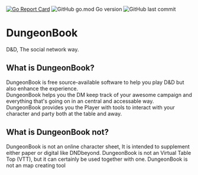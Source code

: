 [![Go Report Card](https://goreportcard.com/badge/github.com/PopinjayJohn/DungeonBook)](https://goreportcard.com/report/github.com/PopinjayJohn/DungeonBook)
![GitHub go.mod Go version](https://img.shields.io/github/go-mod/go-version/PopinjayJohn/DungeonBook)
![GitHub last commit](https://img.shields.io/github/last-commit/PopinjayJohn/DungeonBook)
# DungeonBook
D&amp;D, The social network way.

## What is DungeonBook?
DungeonBook is free source-available software to help you play D&D but also enhance the experience.  
DungeonBook helps you the DM keep track of your awesome campaign and everything that's going on in an central and accessable way.  
DungeonBook provides you the Player with tools to interact with your character and party both at the table and away.  

## What is DungeonBook not?
DungeonBook is not an online character sheet, It is intended to supplement either paper or digital like DNDbeyond.
DungeonBook is not an Virtual Table Top (VTT), but it can certainly be used together with one.
DungeonBook is not an map creating tool
